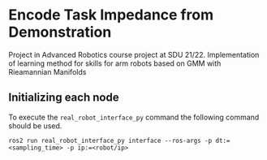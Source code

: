 # Encode Task Impedance from Demonstration
Project in Advanced Robotics course project at SDU 21/22. Implementation of  learning method for skills for arm robots based on GMM with Rieamannian Manifolds

## Initializing each node

To execute the <code>real_robot_interface_py</code> command the following command should be used.

    ros2 run real_robot_interface_py interface --ros-args -p dt:=<sampling_time> -p ip:=<robot/ip>
